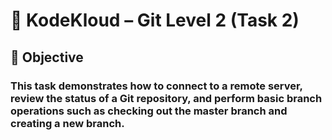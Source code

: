 # 📘 KodeKloud – Git Level 2 (Task 2)
## 🎯 Objective

### This task demonstrates how to connect to a remote server, review the status of a Git repository, and perform basic branch operations such as checking out the master branch and creating a new branch.
